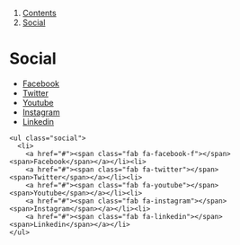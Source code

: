 1.  [Contents](/docs/core/design/overview)
2.  [Social](#)

# Social

<ul class="social">
  <li>
    <a href="#"><span class="fab fa-facebook-f"></span><span>Facebook</span></a></li><li>
    <a href="#"><span class="fab fa-twitter"></span><span>Twitter</span></a></li><li>
    <a href="#"><span class="fab fa-youtube"></span><span>Youtube</span></a></li><li>
    <a href="#"><span class="fab fa-instagram"></span><span>Instagram</span></a></li><li>
    <a href="#"><span class="fab fa-linkedin"></span><span>Linkedin</span></a></li>
</ul>

    <ul class="social">
      <li>
        <a href="#"><span class="fab fa-facebook-f"></span><span>Facebook</span></a></li><li>
        <a href="#"><span class="fab fa-twitter"></span><span>Twitter</span></a></li><li>
        <a href="#"><span class="fab fa-youtube"></span><span>Youtube</span></a></li><li>
        <a href="#"><span class="fab fa-instagram"></span><span>Instagram</span></a></li><li>
        <a href="#"><span class="fab fa-linkedin"></span><span>Linkedin</span></a></li>
    </ul>
